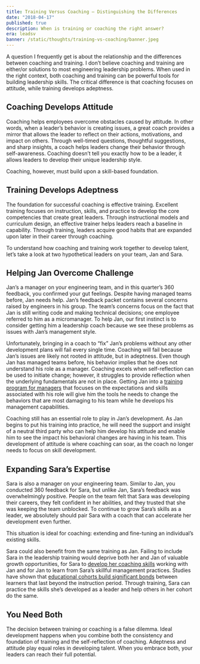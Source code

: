 ```yaml
---
title: Training Versus Coaching — Distinguishing the Differences
date: "2018-04-17"
published: true
description: When is training or coaching the right answer?
era: leadsv
banner: /static/thoughts/training-vs-coaching/banner.jpeg
---
```


A question I frequently get is about the relationship and the differences between coaching and training. I don’t believe coaching and training are either/or solutions to most engineering leadership problems. When used in the right context, both coaching and training can be powerful tools for building leadership skills. The critical difference is that coaching focuses on attitude, while training develops adeptness.

## Coaching Develops Attitude

Coaching helps employees overcome obstacles caused by attitude. In other words, when a leader’s behavior is creating issues, a great coach provides a mirror that allows the leader to reflect on their actions, motivations, and impact on others. Through well-timed questions, thoughtful suggestions, and sharp insights, a coach helps leaders change their behavior through self-awareness. Coaching doesn’t tell you exactly how to be a leader, it allows leaders to develop their unique leadership style.

Coaching, however, must build upon a skill-based foundation.

## Training Develops Adeptness

The foundation for successful coaching is effective training. Excellent training focuses on instruction, skills, and practice to develop the core competencies that create great leaders. Through instructional models and curriculum design, an effective trainer helps leaders reach a baseline in capability. Through training, leaders acquire good habits that are expanded upon later in their career through coaching.

To understand how coaching and training work together to develop talent, let’s take a look at two hypothetical leaders on your team, Jan and Sara.

## Helping Jan Overcome Challenge

Jan’s a manager on your engineering team, and in this quarter’s 360 feedback, you confirmed your gut feelings. Despite having managed teams before, Jan needs help. Jan’s feedback packet contains several concerns raised by engineers in his group. The team’s concerns focus on the fact that Jan is still writing code and making technical decisions; one employee referred to him as a micromanager. To help Jan, our first instinct is to consider getting him a leadership coach because we see these problems as issues with Jan’s management style.

Unfortunately, bringing in a coach to “fix” Jan’s problems without any other development plans will fail every single time. Coaching will fail because Jan’s issues are likely not rooted in attitude, but in adeptness. Even though Jan has managed teams before, his behavior implies that he does not understand his role as a manager. Coaching excels when self-reflection can be used to initiate change; however, it struggles to provide reflection when the underlying fundamentals are not in place. Getting Jan into a [training program for managers](https://web.archive.org/web/20200108233815/https://www.leadsv.com/stories/socal) that focuses on the expectations and skills associated with his role will give him the tools he needs to change the behaviors that are most damaging to his team while he develops his management capabilities.

Coaching still has an essential role to play in Jan’s development. As Jan begins to put his training into practice, he will need the support and insight of a neutral third party who can help him develop his attitude and enable him to see the impact his behavioral changes are having in his team. This development of attitude is where coaching can soar, as the coach no longer needs to focus on skill development.

## Expanding Sara’s Expertise

Sara is also a manager on your engineering team. Similar to Jan, you conducted 360 feedback for Sara, but unlike Jan, Sara’s feedback was overwhelmingly positive. People on the team felt that Sara was developing their careers, they felt confident in her abilities, and they trusted that she was keeping the team unblocked. To continue to grow Sara’s skills as a leader, we absolutely should pair Sara with a coach that can accelerate her development even further.

This situation is ideal for coaching: extending and fine-tuning an individual’s existing skills.

Sara could also benefit from the same training as Jan. Failing to include Sara in the leadership training would deprive both her and Jan of valuable growth opportunities, for Sara to [develop her coaching skills](https://www.huffingtonpost.com/entry/the-best-leaders-develop-others-by-coaching_us_58975fc4e4b061551b3dffeb) working with Jan and for Jan to learn from Sara’s skillful management practices. Studies have shown that [educational cohorts build significant bonds](http://education.gsu.edu/4-ways-cohorts-models-benefit-graduate-students/) between learners that last beyond the instruction period. Through training, Sara can practice the skills she’s developed as a leader and help others in her cohort do the same.

## You Need Both

The decision between training or coaching is a false dilemma. Ideal development happens when you combine both the consistency and foundation of training and the self-reflection of coaching. Adeptness and attitude play equal roles in developing talent. When you embrace both, your leaders can reach their full potential.
